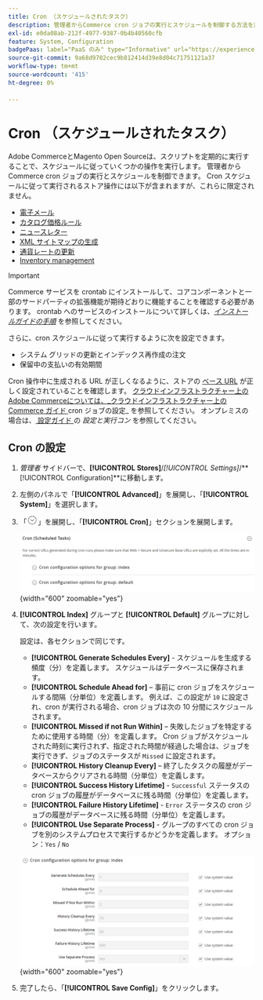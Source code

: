 ```yaml
---
title: Cron （スケジュールされたタスク）
description: 管理者からCommerce cron ジョブの実行とスケジュールを制御する方法を説明します。
exl-id: e0da08ab-212f-4977-9387-0b4b40560cfb
feature: System, Configuration
badgePaas: label="PaaS のみ" type="Informative" url="https://experienceleague.adobe.com/en/docs/commerce/user-guides/product-solutions" tooltip="Adobe Commerce on Cloud プロジェクト（Adobeが管理する PaaS インフラストラクチャ）およびオンプレミスプロジェクトにのみ適用されます。"
source-git-commit: 9a68d9702cec9b812414d39e8d04c71751121a37
workflow-type: tm+mt
source-wordcount: '415'
ht-degree: 0%

---
```


# Cron （スケジュールされたタスク）

Adobe CommerceとMagento Open Sourceは、スクリプトを定期的に実行することで、スケジュールに従っていくつかの操作を実行します。 管理者からCommerce cron ジョブの実行とスケジュールを制御できます。 Cron スケジュールに従って実行されるストア操作には以下が含まれますが、これらに限定されません。

- [電子メール](email-communications.md)
- [カタログ価格ルール](../merchandising-promotions/price-rules-catalog.md)
- [ニュースレター](../merchandising-promotions/newsletters.md)
- [XML サイトマップの生成](../merchandising-promotions/sitemap-xml.md)
- [通貨レートの更新](../stores-purchase/currency-update.md)
- [Inventory management](../inventory-management/introduction.md)

>[!IMPORTANT]
>
>Commerce サービスを crontab にインストールして、コアコンポーネントと一部のサードパーティの拡張機能が期待どおりに機能することを確認する必要があります。 crontab へのサービスのインストールについて詳しくは、[_インストールガイドの手順_](https://experienceleague.adobe.com/docs/commerce-operations/installation-guide/next-steps/configuration.html) を参照してください。

さらに、cron スケジュールに従って実行するように次を設定できます。

- システム グリッドの更新とインデックス再作成の注文
- 保留中の支払いの有効期間

Cron 操作中に生成される URL が正しくなるように、ストアの [ ベース URL](../stores-purchase/store-urls.md) が正しく設定されていることを確認します。 [ クラウドインフラストラクチャー上のAdobe Commerceについては、_クラウドインフラストラクチャー上のCommerce ガイド ](https://experienceleague.adobe.com/docs/commerce-cloud-service/user-guide/configure/app/properties/crons-property.html)cron ジョブの設定_ を参照してください。 オンプレミスの場合は、[ 設定ガイド ](https://experienceleague.adobe.com/docs/commerce-operations/configuration-guide/cli/configure-cron-jobs.html) の _設定と実行コン_ を参照してください。

## Cron の設定

1. _管理者_ サイドバーで、**[!UICONTROL Stores]**/_[!UICONTROL Settings]_/**[!UICONTROL Configuration]**に移動します。

1. 左側のパネルで「**[!UICONTROL Advanced]**」を展開し、「**[!UICONTROL System]**」を選択します。

1. 「![ 展開セレクター ](../assets/icon-display-expand.png)」を展開し、「**[!UICONTROL Cron]**」セクションを展開します。

   ![ 詳細設定 – cron タスク ](../configuration-reference/advanced/assets/system-cron.png){width="600" zoomable="yes"}

1. **[!UICONTROL Index]** グループと **[!UICONTROL Default]** グループに対して、次の設定を行います。

   設定は、各セクションで同じです。

   - **[!UICONTROL Generate Schedules Every]** - スケジュールを生成する頻度（分）を定義します。 スケジュールはデータベースに保存されます。
   - **[!UICONTROL Schedule Ahead for]** – 事前に cron ジョブをスケジュールする間隔（分単位）を定義します。 例えば、この設定が `10` に設定され、cron が実行される場合、cron ジョブは次の 10 分間にスケジュールされます。
   - **[!UICONTROL Missed if not Run Within]** – 失敗したジョブを特定するために使用する時間（分）を定義します。 Cron ジョブがスケジュールされた時刻に実行されず、指定された時間が経過した場合は、ジョブを実行できず、ジョブのステータスが `Missed` に設定されます。
   - **[!UICONTROL History Cleanup Every]** – 終了したタスクの履歴がデータベースからクリアされる時間（分単位）を定義します。
   - **[!UICONTROL Success History Lifetime]** - `Successful` ステータスの cron ジョブの履歴がデータベースに残る時間（分単位）を定義します。
   - **[!UICONTROL Failure History Lifetime]** - `Error` ステータスの cron ジョブの履歴がデータベースに残る時間（分単位）を定義します。
   - **[!UICONTROL Use Separate Process]** - グループのすべての cron ジョブを別のシステムプロセスで実行するかどうかを定義します。 オプション：`Yes` / `No`

   ![ 詳細設定 – cron グループインデックス ](../configuration-reference/advanced/assets/system-cron-group-index.png){width="600" zoomable="yes"}

1. 完了したら、「**[!UICONTROL Save Config]**」をクリックします。
